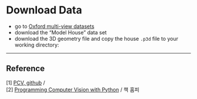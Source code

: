 # Download Data
* go to [Oxford multi-view datasets](https://www.robots.ox.ac.uk/~vgg/data/mview/)
* download the “Model House” data set
* download the 3D geometry file and copy the house ```.p3d``` file to your working directory:




*** 
## Reference 
[1] [PCV, github](https://github.com/jesolem/PCV/blob/master/PCV/geometry/camera.py) / <br/>
[2] [Programming Computer Vision with Python](http://programmingcomputervision.com) / 책 홈피